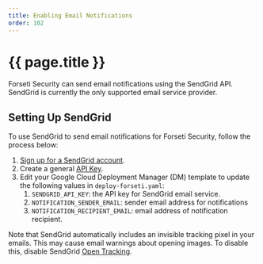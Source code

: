 ```yaml
---
title: Enabling Email Notifications
order: 102
---
```

#  {{ page.title }}

Forseti Security can send email notifications using the SendGrid API. SendGrid
is currently the only supported email service provider.

## Setting Up SendGrid

To use SendGrid to send email notifications for Forseti Security, follow the
process below:

1.  [Sign up for a SendGrid account](https://sendgrid.com/).
1.  Create a general
    [API Key](https://sendgrid.com/docs/User_Guide/Settings/api_keys.html).
1.  Edit your Google Cloud Deployment Manager (DM) template to update the
    following values in `deploy-forseti.yaml`:
    1.  `SENDGRID_API_KEY`: the API key for SendGrid email service.
    1.  `NOTIFICATION_SENDER_EMAIL`: sender email address for notifications
    1.  `NOTIFICATION_RECIPIENT_EMAIL`: email address of notification recipient.

Note that SendGrid automatically includes an invisible tracking pixel in your
emails. This may cause email warnings about opening images. To disable this,
disable SendGrid
[Open Tracking](https://sendgrid.com/docs/User_Guide/Settings/tracking.html#-Open-Tracking).
